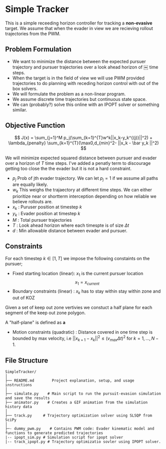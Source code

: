 # Simple Tracker

This is a simple receeding horizon controller for tracking a **non-evasive** target. We assume that when the evader in view we are recieving rollout trajectories from the PWM. 

## Problem Formulation

- We want to minimize the distance between the expected pursuer trajectory and pursuer trajectories over a look ahead horizon of ￼ time steps.
- When the target is in the field of view we will use PWM provided trajectories to do planning with receding horizon control with out of the box solvers. 
- We will formulate the problem as a non-linear program. 
- We assume discrete time trajectories but continuous state space. 
- We can (probably?) solve this online with an IPOPT solver or something similar. 

## Objective Function

$$
J(x) = \sum_{j=1}^M p_j(\sum_{k=1}^{T}w^k||x_k-y_k^{(j)}||^2) + \lambda_{penalty} \sum_{k=1}^{T}(\max0,d_{min}^2- ||x_k - \bar y_k ||^2)
$$


We will minimize expected squared distance between pursuer and evader over a horizon of $T$ time steps. I've added a penatly term to discourage getting too close the the evader but it is not a hard constraint.


- $p_j$ Prob of jth evader trajectory. We can let $p_j=1$  if we assume all paths are equally likely. 
- $w_k$ This weighs the trajaectory at different time steps. We can either prioritize near or shortterm interception depending on how reliable we believe rollouts are.
- $x_k$ : Puruser position at timestep $k$
- $y_k$ : Evader position at timestep $k$
- $M$ : Total pursuer trajectories
- $T$ : Look ahead horizon where each timespte is of size $\Delta t$
- $d$ : Min allowable distance between evader and pursuer. 

## Constraints

For each timestep $k \in [1,T]$ we impose the following constaints on the pursuer;

- Fixed starting location (linear): $x_1$ is the current pursuer location
$$
x_1 = x_{current}
$$
- Boundary constraints (linear) : $x_k$ has to stay within stay within zone and out of KOZ

Given a set of keep out zone vertivies we constuct a half plane for each segment of the keep out zone polygon. 

A "half-plane" is defined as **a**
- Motion constraints (quadratic) : Distance covered in one time step is bounded by max velocity, i.e $||x_{k+1} - x_k||^2 \le (v_{max}\Delta t)^2$ for $k = 1 ,..., N-1$.


## File Structure

```
SimpleTracker/
│
├── README.md        Project explanation, setup, and usage instructions
│
├── simulate.py    # Main script to run the pursuit-evasion simulation and save the results
├── animator.py    # Creates a GIF animation from the simulation history data
│
├── track.py     # Trajectory optimization solver using SLSQP from SciPy
│
├─- dummy_pwm.py    # Contains PWM code: Evader kinematic model and functions to generate predicted trajectories
|-- ipopt_sim.py # Simulation script for ipopt solver
|-- track_ipopt.py # Trajectory optimizatio sovler using IPOPT solver. 
```

